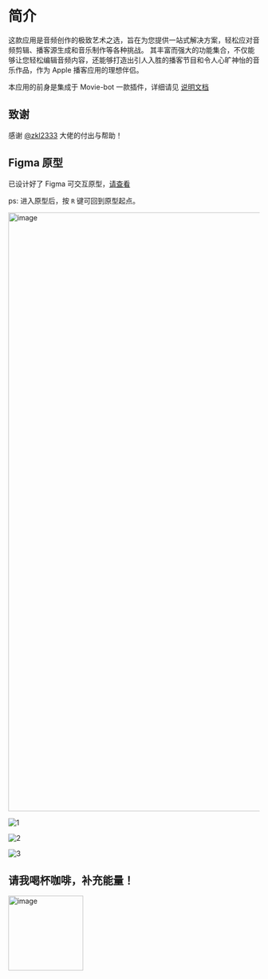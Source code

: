 # 简介
这款应用是音频创作的极致艺术之选，旨在为您提供一站式解决方案，轻松应对音频剪辑、播客源生成和音乐制作等各种挑战。
其丰富而强大的功能集合，不仅能够让您轻松编辑音频内容，还能够打造出引人入胜的播客节目和令人心旷神怡的音乐作品，作为 Apple 播客应用的理想伴侣。

本应用的前身是集成于 Movie-bot 一款插件，详细请见 [说明文档](https://alano-i.github.io/doc/audio_tools/)

## 致谢
感谢 [@zkl2333](https://github.com/zkl2333) 大佬的付出与帮助！

## Figma 原型
已设计好了 Figma 可交互原型，[请查看](https://www.figma.com/proto/jlbVyZoQoKuFvdQ7BUZaxU/%E6%92%AD%E5%AE%A2?page-id=0%3A1&node-id=1584-1902&starting-point-node-id=1584%3A1902&scaling=min-zoom&mode=design&t=Ix8D9aOMpNTU40eE-1
)

ps: 进入原型后，按 `R` 键可回到原型起点。

<img width="1200" alt="image" src="https://github.com/Alano-i/wecom-notification/assets/68833595/82bfe58b-fdf8-41a3-abe2-6b1f860f3c1a">

![1](https://github.com/Alano-i/audio_tools/assets/68833595/0339bb41-c653-49c6-bd0a-11aba56caa5b)

![2](https://github.com/Alano-i/audio_tools/assets/68833595/7c963ae1-ebaf-4a61-944a-e5bfa7547f9f)

![3](https://github.com/Alano-i/audio_tools/assets/68833595/01093298-163a-49ae-ba6d-d849038f1aec)

## 请我喝杯咖啡，补充能量！
<img width="150" alt="image" src="https://user-images.githubusercontent.com/68833595/233236971-e59d4eef-b0af-49ea-9ad7-8c4ce479c623.png">
